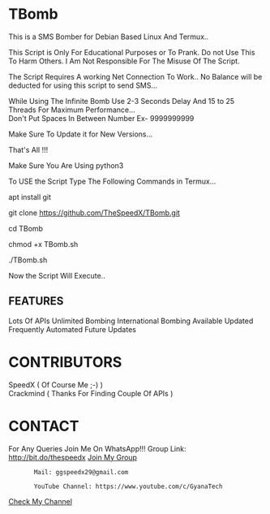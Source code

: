 # TBomb
This is a SMS Bomber for Debian Based Linux And Termux..

This Script is Only For Educational Purposes or To Prank.
 Do not Use This To Harm Others.
 I Am Not Responsible For The Misuse Of The Script.

The Script Requires A working Net Connection To Work..
No Balance will be deducted for using this script to send SMS...

While Using The Infinite Bomb Use 2-3 Seconds Delay And 15 to 25 Threads For Maximum Performance...
<br>Don't Put Spaces In Between Number Ex- 9999999999

 Make Sure To Update it for New Versions...

 That's All !!!

Make Sure You Are Using python3

To USE the Script Type The Following Commands in Termux...

apt install git

git clone https://github.com/TheSpeedX/TBomb.git

cd TBomb

chmod +x TBomb.sh

./TBomb.sh

Now the Script Will Execute..

## FEATURES 

 Lots Of APIs
 Unlimited Bombing
 International Bombing Available
 Updated Frequently
 Automated Future Updates

# CONTRIBUTORS

 SpeedX    ( Of Course Me ;-) )<br> 
 Crackmind ( Thanks For Finding Couple Of APIs ) <br>

# CONTACT
For Any Queries Join Me On WhatsApp!!!
          Group Link: http://bit.do/thespeedx
  <a href="http://bit.do/thespeedx">Join My Group</a>

           Mail: ggspeedx29@gmail.com

           YouTube Channel: https://www.youtube.com/c/GyanaTech
  <a href="https://www.youtube.com/c/GyanaTech">Check My Channel</a>
